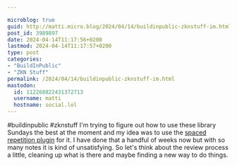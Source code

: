 ```yaml
---

microblog: true
guid: http://matti.micro.blog/2024/04/14/buildinpublic-zknstuff-im.html
post_id: 3989897
date: 2024-04-14T11:17:56+0200
lastmod: 2024-04-14T11:17:57+0200
type: post
categories:
- "BuildInPublic"
- "ZKN Stuff"
permalink: /2024/04/14/buildinpublic-zknstuff-im.html
mastodon:
  id: 112268822431372713
  username: matti
  hostname: social.lol
---
```

#buildinpublic #zknstuff I'm trying to figure out how to use these library Sundays the best at the moment and my idea was to use the [spaced repetition plugin](https://github.com/st3v3nmw/obsidian-spaced-repetition) for it. I have done that a handful of weeks now but with so many notes it is kind of unsatisfying. So let's think about the review process a little, cleaning up what is there and maybe finding a new way to do things.

